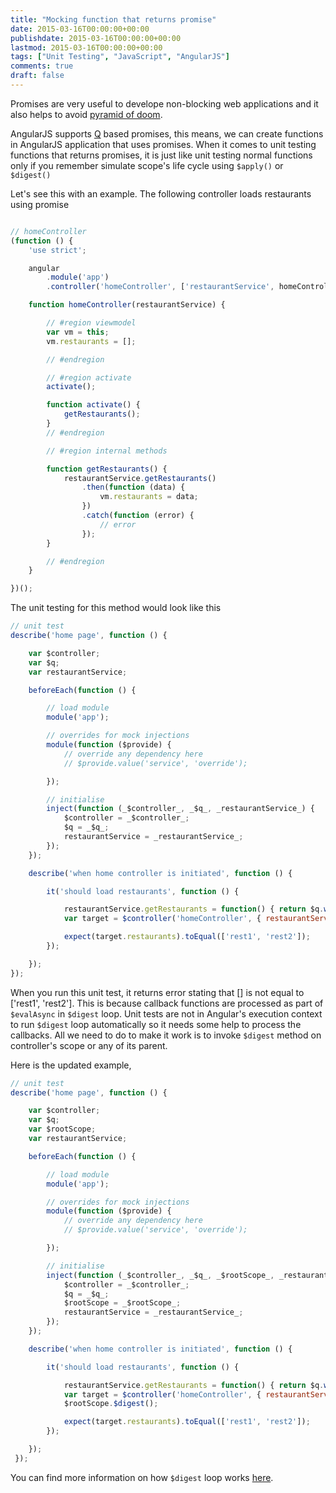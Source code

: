 ```yaml
---
title: "Mocking function that returns promise"
date: 2015-03-16T00:00:00+00:00
publishdate: 2015-03-16T00:00:00+00:00
lastmod: 2015-03-16T00:00:00+00:00
tags: ["Unit Testing", "JavaScript", "AngularJS"]
comments: true
draft: false
---
```


<p>Promises are very useful to develope non-blocking web applications and it also helps to avoid <a href="http://calculist.org/blog/2011/12/14/why-coroutines-wont-work-on-the-web/" target="_blank">pyramid of doom</a>.</p>
<p>AngularJS supports&nbsp;<a href="https://github.com/kriskowal/q" target="_blank">Q</a>&nbsp;based promises, this means, we can create functions in AngularJS application that uses promises. When it comes to unit testing functions that returns promises, it is just like unit testing normal functions <!-- more -->only if you remember&nbsp;simulate scope's life cycle using <code>$apply()</code> or <code>$digest()</code></p>
<p>Let's see this with an example. The following controller loads restaurants using promise</p>

```js

// homeController
(function () {
    'use strict';

    angular
        .module('app')
        .controller('homeController', ['restaurantService', homeController]);

    function homeController(restaurantService) {

        // #region viewmodel
        var vm = this;
        vm.restaurants = [];

        // #endregion

        // #region activate
        activate();

        function activate() {
            getRestaurants();
        }
        // #endregion

        // #region internal methods

        function getRestaurants() {
            restaurantService.getRestaurants()
                .then(function (data) {
                    vm.restaurants = data;
                })
                .catch(function (error) {
                    // error
                });
        }

        // #endregion
    }

})();
```

<p>The unit testing for this method would look like this</p>

```js
// unit test
describe('home page', function () {

    var $controller;
    var $q;
    var restaurantService;

    beforeEach(function () {

        // load module
        module('app');

        // overrides for mock injections
        module(function ($provide) {
            // override any dependency here
            // $provide.value('service', 'override'); 

        });

        // initialise
        inject(function (_$controller_, _$q_, _restaurantService_) {
            $controller = _$controller_;
            $q = _$q_;
            restaurantService = _restaurantService_;
        });
    });

    describe('when home controller is initiated', function () {

        it('should load restaurants', function () {

            restaurantService.getRestaurants = function() { return $q.when(['rest1', 'rest2']); }
            var target = $controller('homeController', { restaurantService: restaurantService });

            expect(target.restaurants).toEqual(['rest1', 'rest2']);
        });

    });
});
```

<p>When you run this unit test, it returns error stating that [] is not equal to ['rest1', 'rest2']. This is because callback functions are processed as part of <code>$evalAsync</code> in <code>$digest</code> loop. Unit tests are not in Angular's execution context to run <code>$digest</code> loop automatically so it needs some help to process the callbacks. All we need to do to make it work is to invoke <code>$digest</code> method on controller's scope or any of its parent.</p>
<p>Here is the updated example,</p>

```js
// unit test
describe('home page', function () {

    var $controller;
    var $q;
    var $rootScope;
    var restaurantService;

    beforeEach(function () {

        // load module
        module('app');

        // overrides for mock injections
        module(function ($provide) {
            // override any dependency here
            // $provide.value('service', 'override'); 

        });

        // initialise
        inject(function (_$controller_, _$q_, _$rootScope_, _restaurantService_) {
            $controller = _$controller_;
            $q = _$q_;
            $rootScope = _$rootScope_;
            restaurantService = _restaurantService_;
        });
    });

    describe('when home controller is initiated', function () {

        it('should load restaurants', function () {

            restaurantService.getRestaurants = function() { return $q.when(['rest1', 'rest2']); }
            var target = $controller('homeController', { restaurantService: restaurantService });
            $rootScope.$digest();

            expect(target.restaurants).toEqual(['rest1', 'rest2']);
        });

    });
 });
 ```
<p>You can find more information on how <code>$digest</code> loop works&nbsp;<a href="https://docs.angularjs.org/guide/scope#integration-with-the-browser-event-loop" target="_blank">here</a>.</p>